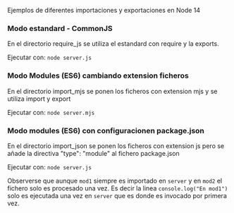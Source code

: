 Ejemplos de diferentes importaciones y exportaciones en Node 14

### Modo estandard - CommonJS
En el directorio require_js se utiliza el estandard con require y la exports.

Ejecutar con: `node server.js`

### Modo Modules (ES6) cambiando extension ficheros
En el directorio import_mjs se ponen los ficheros con extension mjs y se utiliza import y export

Ejecutar con: `node server.mjs`

### Modo modules (ES6) con configuracionen package.json

En el directorio import_json se ponen los ficheros con extension js pero se añade la directiva "type": "module" al fichero package.json

Ejecutar con: `node server.js`


Observerse que aunque `mod1`  siempre es importado en `server` y en `mod2` el fichero solo es procesado una vez. Es decir la linea `console.log("En mod1")` solo es ejecutada una vez en `server` que es donde es invocado por primera vez.


